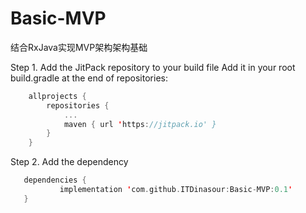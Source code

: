 # Basic-MVP
 结合RxJava实现MVP架构架构基础
 
 Step 1. Add the JitPack repository to your build file
  Add it in your root build.gradle at the end of repositories:
```kotlin 
 	allprojects {
 		repositories {
 			...
 			maven { url 'https://jitpack.io' }
 		}
 	}
``` 
 Step 2. Add the dependency
 ```kotlin 
 	dependencies {
 	        implementation 'com.github.ITDinasour:Basic-MVP:0.1'
 	}
```  
